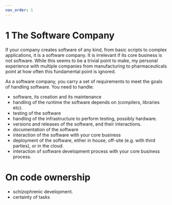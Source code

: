 ```yaml
---
nav_order: 1
---
```

# 1 The Software Company

If your company creates software of any kind, from basic scripts to complex applications, it is a software company.
It is irrelevant if its core business is not software. While this seems to be a trivial point to make, my personal
experience with multiple companies from manufacturing to pharmaceuticals point at how often this fundamental point
is ignored.

As a software company, you carry a set of requirements to meet the goals of handling software. You need to handle:

- software, its creation and its maintenance
- handling of the runtime the software depends on (compilers, libraries etc).
- testing of the software
- handling of the infrastructure to perform testing, possibly hardware.
- versions and releases of the software, and their interactions.
- documentation of the software
- interaction of the software with your core business
- deployment of the software, either in house, off-site (e.g. with third parties), or in the cloud.
- interaction of software development process with your core business process.

# On code ownership
- schizophrenic development. 
- certainty of tasks
